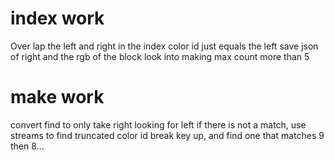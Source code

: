 # index work

Over lap the left and right in the index
color id just equals the left
save json of right and the rgb of the block
look into making max count more than 5

# make work

convert find to only take right looking for left
if there is not a match, use streams to find truncated color id
  break key up, and find one that matches 9 then 8...
